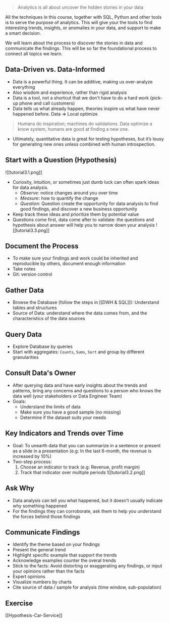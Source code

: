 > Analytics is all about uncover the hidden stories in your data

All the techniques in this course, together with SQL, Python and other tools is to serve the purpose of analytics. This will give your the tools to find interesting trends, insights, or anomalies in your data, and support to make a smart decision. 

We will learn about the process to discover the stories in data and communicate the findings. This will be so far the foundational process to connect all topics we learn.

## Data-Driven vs. Data-Informed
-   Data is a powerful thing. It can be additive, making us over-analyze everything
-   Also wisdom and experience, rather than rigid analysis
-   Data is a tool, not a shortcut that we don't have to do a hard work (pick-up phone and call customers)
-   Data tells us what already happen, theories inspire us what have never happened before. Data ⇒ Local optimize

> Humans do inspiration; machines do validations. Data optimize a know system, humans are good at finding a new one.

-   Ultimately, quantitative data is great for testing hypotheses, but it’s lousy for generating new ones unless combined with human introspection.

## Start with a Question (Hypothesis)
![[tutorial3.1.png]]
- Curiosity, intuition, or sometimes just dumb luck can often spark ideas for data analysis. 
	- *Observe*: notice changes around you over time
	- *Measure*: how to quantify the change
	- *Question*: Question create the opportunity for data analysis to find good findings, and discover a new business opportunity
- Keep track these ideas and prioritize them by potential value
- Questions come first, data come after to validate: the questions and hypothesis about answer will help you to narrow down your analysis
	![[tutorial3.3.png]]
	
## Document the Process
- To make sure your findings and work could be inherited and reproducible by others, document enough information
- Take notes
- Git: version control 

## Gather Data 
- Browse the Database (follow the steps in [[DWH & SQL]]): Understand tables and structures
- Source of Data: understand where the data comes from, and the characteristics of the data sources 

## Query Data
- Explore Database by queries
- Start with aggregates: `Counts`, `Sums`, `Sort` and group by different granularities

## Consult Data's Owner
- After querying data and have early insights about the trends and patterns, bring any concerns and questions to a person who knows the data well (your stakeholders or Data Engineer Team)
- Goals:
	- Understand the limits of data
	- Make sure you have a good sample (no missing)
	- Determine if the dataset suits your needs

## Key Indicators and Trends over Time
- Goal: To unearth data that you can summarize in a sentence or present as a slide in a presentation (e.g: In the last 6-month, the revenue is increased by 10%)
- Two-step process:
	1. Choose an indicator to track (e.g: Revenue, profit margin)
	2. Track that indicator over multiple periods
	![[tutorial3.2.png]]

## Ask Why
- Data analysis can tell you what happened, but it doesn’t usually indicate why something happened 
- For the findings they can corroborate, ask them to help you understand the forces behind those findings

## Communicate Findings
- Identify the theme based on your findings
- Present the general trend
- Highlight specific example that support the trends
- Acknowledge examples counter the overal trends
- Stick to the facts: Avoid distorting or exaggerating any findings, or input your opinions rather than the facts
- Expert opinions
- Visualize numbers by charts
- Cite source of data / sample for analysis (time window, sub-population)

## Exercise
[[Hypothesis-Car-Service]]